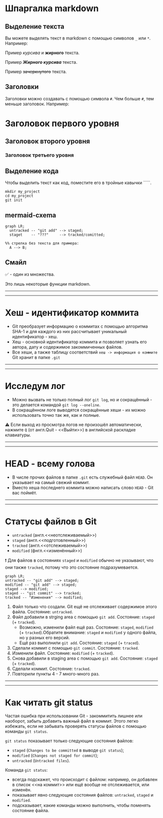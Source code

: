 # Шпаргалка markdown

## Выделение текста

Вы можете выделять текст в markdown с помощью символов `_` или `*`. Например:

Пример _курсива_ и **жирного** текста.

Пример ***Жирного курсива*** текста.

Пример ~~зачеркнутого~~ текста.

## Заголовки

Заголовки можно создавать с помощью символа `#`. Чем больше `#`, тем меньше заголовок. Например:

# Заголовок первого уровня
## Заголовок второго уровня
### Заголовок третьего уровня

## Выделение кода

Чтобы выделить текст как код, поместите его в тройные кавычки `````. 

```
mkdir my_project
cd my_project
git init
```

## mermaid-cxema

```mermaid
graph LR;
  untracked -- "git add" --> staged;
  staget    -- "???"     --> tracked/comitted;

%% стрелка без текста для примера:
  A --> B;
```

## Смайл

:white_check_mark: - один из множества.

Это лишь некоторые функции markdown.
 
 ___
 ___

 # Хеш - идентификатор коммита

+ Git преобразует информацию о коммитах с помощью алгоритма SHA-1 и для каждого из них рассчитывает уникальный идентификатор - хеш.
+ Хеш - основной идентификатор коммита и позволяет узнать его автора, дату и содержимое закоммиченных файлов.
+ Все хеши, а также таблицу соответствий `хеш -> информация о коммите` Git хранит в папке `.git`

___
___

# Исследум лог

+ Можно вызвать не только полный лог `git log`, но и сокращённый - это делается командой `git log --oneline`.
+ В сокращённом логе выводятся сокращённые хеши - их можно использовать точно так же, как и полные.

:warning: Если выход из просмотра логов не произошёл автоматически, нажмите `Q` (от англ.Quit - <<Выйти>>) в английской раскладке клавиатуры.

___
___

# HEAD - всему голова

+ В числе прочих файлов в папке `.git` есть служебный файл `HEAD`. Он указывает на самый свежий коммит.
+ Вместо хеша последнего коммита можно написать слово `HEAD` - Git вас поймёт.

___
___

# Статусы файлов в Git

+  `untracked` (англ.<<неотслеживаемый>>)
+  `staged` (англ.<<подготовленный>>)
+  `tracked` (англ.<<отслеживаемый>>)
+  `modified` (фнгл.<<изменённый>>)

:heavy_exclamation_mark: Для файлов в состояниях `staged` и `modified` обычно не указывают, что они также `tracked`, потому что это состояние подразумевается.

```mermaid
graph LR;
untracked -- "git add" --> staged;
modified -- "git add" --> staged;
staged --> modified;
staged -- "git commit" --> tracked;
tracked -- "Изменения" --> modified;
```

1. Файл только что создали. Git ещё не отслеживает содержимое этого файла. Состояние: `untracked`.
2. Файл добавили в strging area с помощью `git add`. Состояние: `staged` (+ `tracked`).
    + Возможно, изменили файл ещё раз. Состояние: `staged`, `modified` (+ `tracked`).Обратите внимание: `staged` и `modified` у одного файла, но у разных его версий.
    + Ещё раз выполнили `git add`. Состояние: `staged` (+ `traced`).
3. Сделали коммит с помощью `git commit`. Состояние: `tracked`.
4. Изменили файл. Состояние: `modified` (+ `tracked`).
5. Снова добавили в staging area с помощью `git add`. Состояние: `staged` (+ `tracked`).
6. Сделали коммит. Состояние: `tracked`.
7. Повторили пункты 4 - 7 много-много раз.

____
____

# Как читать git status

Частая ошибка при использовании Git - закоммитить лишнее или наоборот, забыть добавить важный файл в коммит. Этого легко избежать, если не забывать проверять статусы файлов с помощью команды `git status`.

`git status` показывает только следующие состояния файлов:
+ `staged` (`Changes to be committed` в выводе `git status`);
+ `modified` (`Changes not staged for commit`);
+ `untracked` (`Untracked files`).

Команда `git status`:
+ всегда подскажет, что происходит с файлом: например, он добавлен в список <<на коммит>> или ещё вообще не отслеживается, или изменён.
+ показывает явно следующие состояния файлов: `untracked`, `staged` и `modified`.
+ подсказывает, какие команды можно выполнить, чтобы поменять состояние файла.